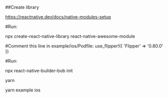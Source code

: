 ##Create library

https://reactnative.dev/docs/native-modules-setup


#Run:

npx create-react-native-library react-native-awesome-module

#Comment this line in example/ios/Podfile:
use_flipper!({ 'Flipper' => '0.80.0' })

#Run:

npx react-native-builder-bob init

yarn

yarn example ios

